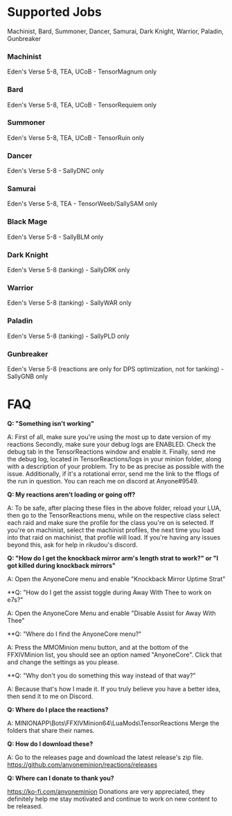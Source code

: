 # Supported Jobs

Machinist, Bard, Summoner, Dancer, Samurai, Dark Knight, Warrior, Paladin, Gunbreaker

### Machinist

Eden's Verse 5-8, TEA, UCoB - TensorMagnum only

### Bard

Eden's Verse 5-8, TEA, UCoB - TensorRequiem only

### Summoner

Eden's Verse 5-8, TEA, UCoB - TensorRuin only

### Dancer

Eden's Verse 5-8 - SallyDNC only

### Samurai

Eden's Verse 5-8, TEA - TensorWeeb/SallySAM only

### Black Mage

Eden's Verse 5-8 - SallyBLM only

### Dark Knight

Eden's Verse 5-8 (tanking) - SallyDRK only

### Warrior

Eden's Verse 5-8 (tanking) - SallyWAR only

### Paladin

Eden's Verse 5-8 (tanking) - SallyPLD only

### Gunbreaker

Eden's Verse 5-8 (reactions are only for DPS optimization, not for tanking) - SallyGNB only

# FAQ

**Q: "Something isn't working"**

A: First of all, make sure you're using the most up to date version of my reactions
Secondly, make sure your debug logs are ENABLED. Check the debug tab in the TensorReactions window and enable it.
Finally, send me the debug log, located in TensorReactions/logs in your minion folder, along with a description
of your problem. Try to be as precise as possible with the issue.
Additionally, if it's a rotational error, send me the link to the fflogs of the run in question.
You can reach me on discord at Anyone#9549.

**Q: My reactions aren't loading or going off?**

A: To be safe, after placing these files in the above folder, reload your LUA, then go to the TensorReactions menu, while on the respective class select each raid and make sure the profile for the class you're on is selected. If you're on machinist, select the machinist profiles, the next time you load into that raid on machinist, that profile will load. If you're having any issues beyond this, ask for help in rikudou's discord.

**Q: "How do I get the knockback mirror arm's length strat to work?" or "I got killed during knockback mirrors"**

A: Open the AnyoneCore menu and enable "Knockback Mirror Uptime Strat"


**Q: "How do I get the assist toggle during Away With Thee to work on e7s?"

A: Open the AnyoneCore Menu and enable "Disable Assist for Away With Thee"

**Q: "Where do I find the AnyoneCore menu?"

A: Press the MMOMinion menu button, and at the bottom of the FFXIVMinion list, you should see
an option named "AnyoneCore". Click that and change the settings as you please.

**Q: "Why don't you do something this way instead of that way?"

A: Because that's how I made it. If you truly believe you have a better idea, then send it to me on Discord.

**Q: Where do I place the reactions?**

A: MINIONAPP\Bots\FFXIVMinion64\LuaMods\TensorReactions
Merge the folders that share their names.

**Q: How do I download these?**

A: Go to the releases page and download the latest release's zip file. https://github.com/anyoneminion/reactions/releases

**Q: Where can I donate to thank you?**

https://ko-fi.com/anyoneminion
Donations are very appreciated, they definitely help me stay motivated and continue to work on new content to be released.

